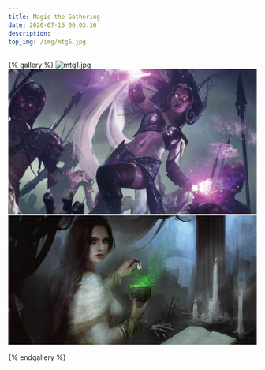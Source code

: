 ```yaml
---
title: Magic the Gathering
date: 2020-07-15 06:03:16
description: 
top_img: /img/mtg5.jpg
---
```


{% gallery %}
![mtg1.jpg](https://i.loli.net/2020/07/15/w6RbEJYuAGnCWvI.jpg)
![mtg1.jpg](/img/mtg2.jpg)
![mtg1.jpg](/img/mtg3.jpg)


{% endgallery %}